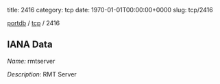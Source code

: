 title: 2416
category: tcp
date: 1970-01-01T00:00:00+0000
slug: tcp/2416

[portdb](/) / [tcp](/category/tcp.html) / 2416


## IANA Data

_Name:_ rmtserver

_Description:_ RMT Server

